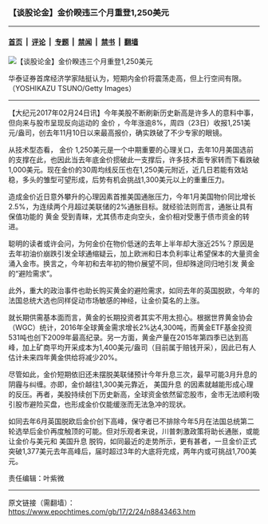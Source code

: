 ### 【谈股论金】金价睽违三个月重登1,250美元

---

#### [首页](../../../..?n8843463) &nbsp;|&nbsp; [评论](../../../../../epoch-comment?n8843463) &nbsp;|&nbsp; [专题](../../../../../epoch-special?n8843463) &nbsp;|&nbsp; [禁闻](../../../../../epoch-news?n8843463) &nbsp;|&nbsp; [禁书](../../../../../books?n8843463) &nbsp;|&nbsp; [翻墙](https://github.com/gfw-breaker/nogfw/blob/master/README.md?n8843463)


<div><img alt="【谈股论金】金价睽违三个月重登1,250美元" class="attachment-djy_600_400 size-djy_600_400 wp-post-image" src="https://i.epochtimes.com/assets/uploads/2016/05/1605162320041538-600x400.jpg"/>
<div class="caption">
 <p>
  华泰证券首席经济学家陆挺认为，短期内金价将震荡走高，但上行空间有限。（YOSHIKAZU TSUNO/Getty Images）
 </p>
</div></div><hr/><div class="post_content" id="artbody" itemprop="articleBody">
 <!-- article content begin -->
 <p>
  【大纪元2017年02月24日讯】今年美股不断刷新历史新高是许多人的意料中事，但向来与股市呈现反向运动的
  <ok href="https://www.epochtimes.com/gb/tag/%E9%87%91%E4%BB%B7.html">
   金价
  </ok>
  ，今年涨逾8%，周四（23日）收报1,251美元/盎司，创去年11月10日以来最高报价，确实跌破了不少专家的眼镜。
 </p>
 <p>
  从技术型态看，
  <ok href="https://www.epochtimes.com/gb/tag/%E9%87%91%E4%BB%B7.html">
   金价
  </ok>
  1,250美元是一个中期重要的心理关口，去年10月美国选前的支撑在此，也因此当去年底金价掼破此一支撑后，许多技术面专家转而下看跌破1,000美元。现在金价的30周均线反压也在1,250美元附近，近几日若能有效站稳，多头的雏型可望形成，后势有机会挑战1,300美元以上的重重压力。
 </p>
 <p>
  造成金价近日意外攀升的心理因素首推美国通胀压力，今年1月美国物价同比增长2.5%，为连续两个月超过美联储的2%通胀目标。就经验法则而言，通胀让具有保值功能的
  <ok href="https://www.epochtimes.com/gb/tag/%E9%BB%84%E9%87%91.html">
   黄金
  </ok>
  受到青睐，尤其债市走向空头，金价相对受惠于债市资金的转进。
 </p>
 <p>
  聪明的读者或许会问，为何金价在物价低迷的去年上半年却大涨近25%？原因是去年初油价崩跌引发全球通缩疑云，加上欧洲和日本负利率让希望保本的大量资金涌入金市。换言之，今年初和去年初的物价展望不同，但却殊途同归地引发
  <ok href="https://www.epochtimes.com/gb/tag/%E9%BB%84%E9%87%91.html">
   黄金
  </ok>
  的“避险需求”。
 </p>
 <p>
  此外，重大的政治事件也助长购买黄金的避险需求，如同去年的英国脱欧，今年的法国总统大选也同样促动市场敏感的神经，让金价莫名的上涨。
 </p>
 <p>
  就长期供需基本面而言，黄金的长期投资者其实不用太担心。根据世界黄金协会（WGC）统计，2016年全球黄金需求增长2%达4,300吨，而黄金ETF基金投资531吨也创下2009年最高纪录。另一方面，黄金产量在2015年第四季已达到高峰，加上矿商平均开采成本为1,400美元/盎司（目前属于赔钱开采），因此已有人估计未来四年黄金供给将减少20%。
 </p>
 <p>
  尽管如此，金价短期依旧还未摆脱美联储预计今年升息三次，最早可能3月升息的阴霾与纠缠。亦即，金价越往1,300美元靠近，
  <ok href="https://www.epochtimes.com/gb/tag/%E7%BE%8E%E5%9B%BD%E5%8D%87%E6%81%AF.html">
   美国升息
  </ok>
  的因素就越能形成心理的反压。再者，美股持续创下历史新高，全球资金依然留恋股市，金市无法顺利吸引股市避险买盘，也形成金价仅能缓涨而无法急冲的现状。
 </p>
 <p>
  如同去年6月英国脱欧后金价创下高峰，保守者已不排除今年5月在法国总统第二轮选举后金价再度触顶的可能。但对乐观者来说，川普刺激政策将助长通胀，或能让金价与美元和
  <ok href="https://www.epochtimes.com/gb/tag/%E7%BE%8E%E5%9B%BD%E5%8D%87%E6%81%AF.html">
   美国升息
  </ok>
  脱钩，如同最近的走势所示，更有甚者，一旦金价正式突破1,377美元去年高峰后，届时超过3年的大底将完成，两年内或可挑战1,700美元。
 </p>
 <p>
  责任编辑：叶紫微
 </p>
 <!-- article content end -->
 <div id="below_article_ad">
 </div>
</div>


---

原文链接（需翻墙）：https://www.epochtimes.com/gb/17/2/24/n8843463.htm
